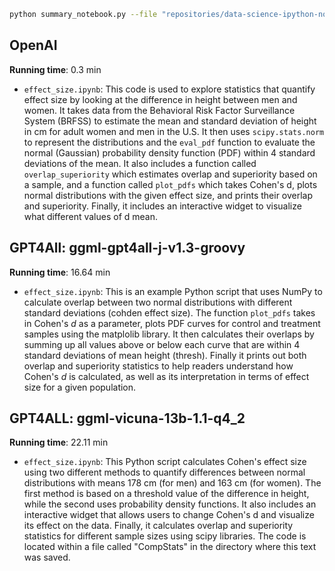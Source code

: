 ```bash
python summary_notebook.py --file "repositories/data-science-ipython-notebooks/scipy/effect_size.ipynb" -m <model>
```

## OpenAI
**Running time**: 0.3 min
- `effect_size.ipynb`: This code is used to explore statistics that quantify effect size by looking at the difference in height between men and women. It takes data from the Behavioral Risk Factor Surveillance System (BRFSS) to estimate the mean and standard deviation of height in cm for adult women and men in the U.S. It then uses `scipy.stats.norm` to represent the distributions and the `eval_pdf` function to evaluate the normal (Gaussian) probability density function (PDF) within 4 standard deviations of the mean. It also includes a function called `overlap_superiority` which estimates overlap and superiority based on a sample, and a function called `plot_pdfs` which takes Cohen's d, plots normal distributions with the given effect size, and prints their overlap and superiority. Finally, it includes an interactive widget to visualize what different values of d mean.

## GPT4All: ggml-gpt4all-j-v1.3-groovy
**Running time**: 16.64 min
- `effect_size.ipynb`:  This is an example Python script that uses NumPy to calculate overlap between two normal distributions with different standard deviations (cohden effect size). The function `plot_pdfs` takes in Cohen's $d$ as a parameter, plots PDF curves for control and treatment samples using the matplolib library. It then calculates their overlaps by summing up all values above or below each curve that are within 4 standard deviations of mean height (thresh). Finally it prints out both overlap and superiority statistics to help readers understand how Cohen's $d$ is calculated, as well as its interpretation in terms of effect size for a given population.

## GPT4ALL: ggml-vicuna-13b-1.1-q4_2
**Running time**: 22.11 min
- `effect_size.ipynb`:  This Python script calculates Cohen\'s effect size using two different methods to quantify differences between normal distributions with means 178 cm (for men) and 163 cm (for women). The first method is based on a threshold value of the difference in height, while the second uses probability density functions. It also includes an interactive widget that allows users to change Cohen\'s d and visualize its effect on the data. Finally, it calculates overlap and superiority statistics for different sample sizes using scipy libraries. The code is located within a file called "CompStats" in the directory where this text was saved.
